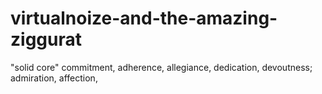 # virtualnoize-and-the-amazing-ziggurat
"solid core" commitment, adherence, allegiance, dedication, devoutness; admiration, affection, 
